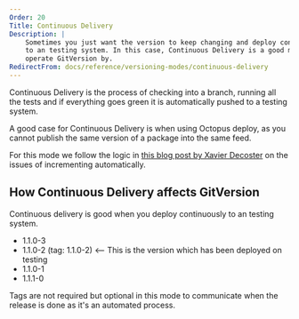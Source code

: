 ```yaml
---
Order: 20
Title: Continuous Delivery
Description: |
    Sometimes you just want the version to keep changing and deploy continuously
	to an testing system. In this case, Continuous Delivery is a good mode to
	operate GitVersion by.
RedirectFrom: docs/reference/versioning-modes/continuous-delivery
---
```


Continuous Delivery is the process of checking into a branch, running all the
tests and if everything goes green it is automatically pushed to a testing system.

A good case for Continuous Delivery is when using Octopus deploy, as you
cannot publish the same version of a package into the same feed.

For this mode we follow the logic in [this blog post by Xavier Decoster][blog]
on the issues of incrementing automatically.

## How Continuous Delivery affects GitVersion

Continuous delivery is good when you deploy continuously to an testing system.

* 1.1.0-3
* 1.1.0-2 (tag: 1.1.0-2) <-- This is the version which has been deployed on testing
* 1.1.0-1
* 1.1.1-0

Tags are not required but optional in this mode to communicate when the release
is done as it's an automated process.

[configuration]: /docs/reference/configuration
[blog]: https://www.xavierdecoster.com/semantic-versioning-auto-incremented-nuget-package-versions
[wikipedia]: https://en.wikipedia.org/wiki/Continuous_delivery
